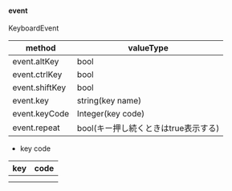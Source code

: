 #### event
KeyboardEvent

| method | valueType |
| ----- | ----- |
| event.altKey | bool |
| event.ctrlKey | bool |
| event.shiftKey | bool |
| event.key | string(key name) |
| event.keyCode | Integer(key code) |
| event.repeat | bool(キー押し続くときはtrue表示する) |



- key code

| key  | code  |
| ------------ | ------------ |
|   |   |
|   |   |